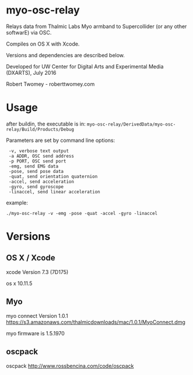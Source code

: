 # myo-osc-relay

Relays data from Thalmic Labs Myo armband to Supercollider (or any other softwarE) via OSC. 

Compiles on OS X with Xcode. 

Versions and dependencies are described below. 

Developed for UW Center for Digital Arts and Experimental Media (DXARTS), July 2016

Robert Twomey - roberttwomey.com

# Usage

after buildin, the executable is in: 
```myo-osc-relay/DerivedData/myo-osc-relay/Build/Products/Debug```

Parameters are set by command line options: 
```
 -v, verbose text output
 -a ADDR, OSC send address
 -p PORT, OSC send port
 -emg, send EMG data
 -pose, send pose data
 -quat, send orientation quaternion
 -accel, send acceleration
 -gyro, send gyroscope
 -linaccel, send linear acceleration
```

 example: 

```./myo-osc-relay -v -emg -pose -quat -accel -gyro -linaccel```

# Versions

## OS X / Xcode
xcode Version 7.3 (7D175)

os x 10.11.5

## Myo

myo connect Version 1.0.1 https://s3.amazonaws.com/thalmicdownloads/mac/1.0.1/MyoConnect.dmg

myo firmware is 1.5.1970

## oscpack

oscpack http://www.rossbencina.com/code/oscpack

